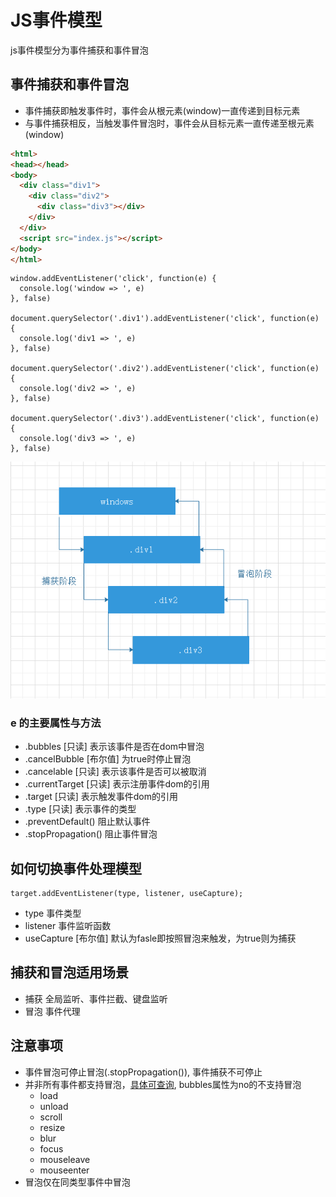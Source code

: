 # JS事件模型

js事件模型分为事件捕获和事件冒泡

## 事件捕获和事件冒泡

- 事件捕获即触发事件时，事件会从根元素(window)一直传递到目标元素
- 与事件捕获相反，当触发事件冒泡时，事件会从目标元素一直传递至根元素(window)

```html
<html>
<head></head>
<body>
  <div class="div1">
    <div class="div2">
      <div class="div3"></div>
    </div>
  </div>
  <script src="index.js"></script>
</body>
</html>
```

```
window.addEventListener('click', function(e) {
  console.log('window => ', e)
}, false)

document.querySelector('.div1').addEventListener('click', function(e) {
  console.log('div1 => ', e)
}, false)

document.querySelector('.div2').addEventListener('click', function(e) {
  console.log('div2 => ', e)
}, false)

document.querySelector('.div3').addEventListener('click', function(e) {
  console.log('div3 => ', e)
}, false)
```

![事件捕获和事件冒泡](EventModel.png "事件捕获和事件冒泡")

### e 的主要属性与方法

- .bubbles [只读] 表示该事件是否在dom中冒泡
- .cancelBubble [布尔值] 为true时停止冒泡
- .cancelable [只读] 表示该事件是否可以被取消
- .currentTarget [只读] 表示注册事件dom的引用
- .target [只读] 表示触发事件dom的引用
- .type [只读] 表示事件的类型
- .preventDefault() 阻止默认事件
- .stopPropagation() 阻止事件冒泡

## 如何切换事件处理模型

```
target.addEventListener(type, listener, useCapture);
```
- type 事件类型
- listener 事件监听函数
- useCapture [布尔值] 默认为fasle即按照冒泡来触发，为true则为捕获

## 捕获和冒泡适用场景

- 捕获 全局监听、事件拦截、键盘监听
- 冒泡 事件代理

## 注意事项

- 事件冒泡可停止冒泡(.stopPropagation()), 事件捕获不可停止
- 并非所有事件都支持冒泡，[具体可查询](w3.org/TR/DOM-Level-3-Events/#event-type-load), bubbles属性为no的不支持冒泡
  - load
  - unload
  - scroll
  - resize
  - blur
  - focus
  - mouseleave
  - mouseenter
- 冒泡仅在同类型事件中冒泡